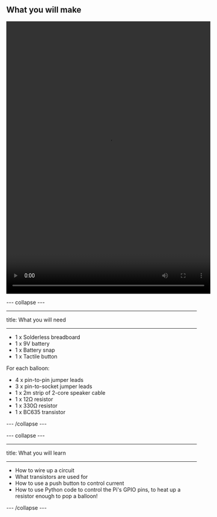 ## What you will make

<html>
<video width="540" height="720" controls>
<source src="images/balloon popper.mp4" type="video/mp4">
Your browser does not support the video tag.
</video>
</html>

--- collapse ---

---

title: What you will need

---
* 1 x Solderless breadboard
* 1 x 9V battery
* 1 x Battery snap
* 1 x Tactile button
  
For each balloon:
* 4 x pin-to-pin jumper leads
* 3 x pin-to-socket jumper leads
* 1 x 2m strip of 2-core speaker cable
* 1 x 12Ω resistor
* 1 x 330Ω resistor
* 1 x BC635 transistor

--- /collapse ---

--- collapse ---

---

title: What you will learn

---
- How to wire up a circuit
- What transistors are used for
- How to use a push button to control current
- How to use Python code to control the Pi's GPIO pins, to heat up a resistor enough to pop a balloon!


--- /collapse ---


